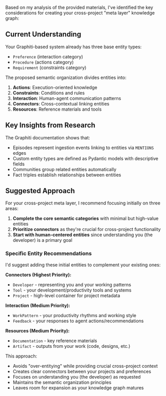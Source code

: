 
Based on my analysis of the provided materials, I've identified the key considerations for creating your cross-project "meta layer" knowledge graph:

## Current Understanding

Your Graphiti-based system already has three base entity types:
- `Preference` (interaction category)
- `Procedure` (actions category) 
- `Requirement` (constraints category)

The proposed semantic organization divides entities into:
1. **Actions**: Execution-oriented knowledge
2. **Constraints**: Conditions and rules
3. **Interaction**: Human-agent communication patterns
4. **Connectors**: Cross-contextual linking entities
5. **Resources**: Reference materials and tools

## Key Insights from Research

The Graphiti documentation shows that:
- Episodes represent ingestion events linking to entities via `MENTIONS` edges
- Custom entity types are defined as Pydantic models with descriptive fields
- Communities group related entities automatically
- Fact triples establish relationships between entities

## Suggested Approach

For your cross-project meta layer, I recommend focusing initially on three areas:

1. **Complete the core semantic categories** with minimal but high-value entities
2. **Prioritize connectors** as they're crucial for cross-project functionality
3. **Start with human-centered entities** since understanding you (the developer) is a primary goal

### Specific Entity Recommendations

I'd suggest adding these initial entities to complement your existing ones:

**Connectors (Highest Priority):**
- `Developer` - representing you and your working patterns
- `Tool` - your development/productivity tools and systems
- `Project` - high-level container for project metadata

**Interaction (Medium Priority):**
- `WorkPattern` - your productivity rhythms and working style
- `Feedback` - your responses to agent actions/recommendations

**Resources (Medium Priority):**
- `Documentation` - key reference materials 
- `Artifact` - outputs from your work (code, designs, etc.)

This approach:
- Avoids "over-entitying" while providing crucial cross-project context
- Creates clear connectors between your projects and preferences
- Focuses on understanding you (the developer) as requested
- Maintains the semantic organization principles
- Leaves room for expansion as your knowledge graph matures